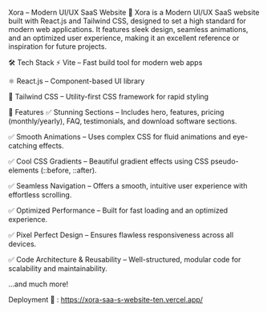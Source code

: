 Xora – Modern UI/UX SaaS Website 🚀
Xora is a Modern UI/UX SaaS website built with React.js and Tailwind CSS, designed to set a high standard for modern web applications. It features sleek design, seamless animations, and an optimized user experience, making it an excellent reference or inspiration for future projects.

🛠 Tech Stack
⚡ Vite – Fast build tool for modern web apps 

⚛️ React.js – Component-based UI library

🎨 Tailwind CSS – Utility-first CSS framework for rapid styling

🔋 Features
✅ Stunning Sections – Includes hero, features, pricing (monthly/yearly), FAQ, testimonials, and download software sections.

✅ Smooth Animations – Uses complex CSS for fluid animations and eye-catching effects.

✅ Cool CSS Gradients – Beautiful gradient effects using CSS pseudo-elements (::before, ::after).

✅ Seamless Navigation – Offers a smooth, intuitive user experience with effortless scrolling.

✅ Optimized Performance – Built for fast loading and an optimized experience.

✅ Pixel Perfect Design – Ensures flawless responsiveness across all devices.

✅ Code Architecture & Reusability – Well-structured, modular code for scalability and maintainability.


…and much more!

Deployment 🚀 : https://xora-saa-s-website-ten.vercel.app/
